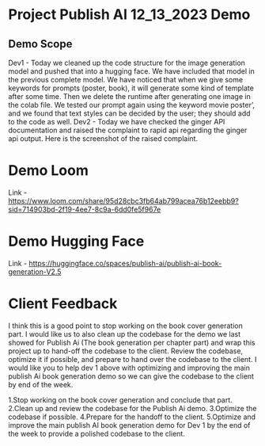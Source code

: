 # Project Publish AI 12_13_2023 Demo

## Demo Scope
Dev1 - Today we cleaned up the code structure for the image generation model and pushed that into a hugging face. We have included that model in the previous complete model. We have noticed that when we give some keywords for prompts (poster, book), it will generate some kind of template after some time. Then we delete the runtime after generating one image in the colab file. We tested our prompt again using the keyword movie poster’, and we found that text styles can be decided by the user; they should add to the code as well.
Dev2 - Today we have checked the ginger API documentation and raised the complaint to rapid api regarding the ginger api output. Here is the screenshot of the raised complaint. 

# Demo Loom 
Link - https://www.loom.com/share/95d28cbc3fb64ab799acea76b12eebb9?sid=714903bd-2f19-4ee7-8c9a-6dd0fe5f967e

# Demo Hugging Face
Link - https://huggingface.co/spaces/publish-ai/publish-ai-book-generation-V2.5

# Client Feedback
I think this is a good point to stop working on the book cover generation part. I would like us to also clean up the codebase for the demo we last showed for Publish Ai (The book generation per chapter part) and wrap this project up to hand-off the codebase to the client. Review the codebase, optimize it if possible, and prepare to hand over the codebase to the client.  I would like you to help dev 1 above with optimizing and improving the main publish Ai book generation demo so we can give the codebase to the client by end of the week.


  1.Stop working on the book cover generation and conclude that part.
  2.Clean up and review the codebase for the Publish Ai demo.
  3.Optimize the codebase if possible.
  4.Prepare for the handoff to the client.
  5.Optimize and improve the main publish AI book generation demo for Dev 1 by the end of the week to provide a polished codebase to the client.
